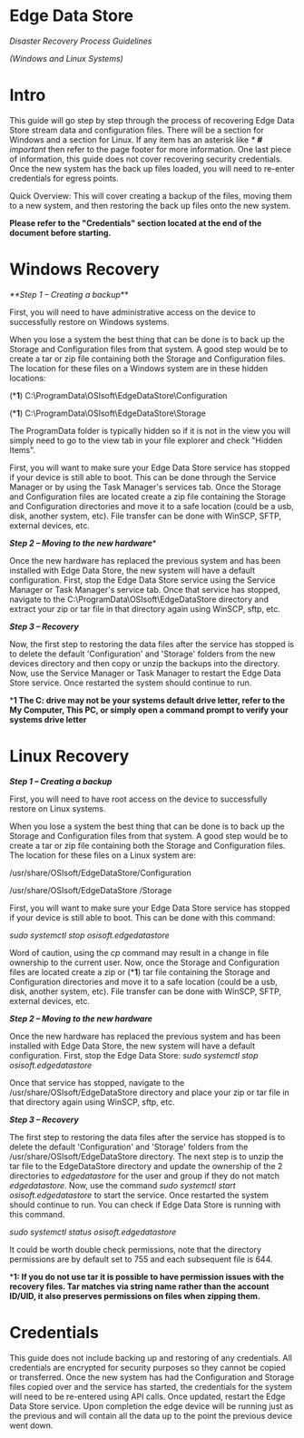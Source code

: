 #
# Edge Data Store

_Disaster Recovery Process Guidelines_

_(Windows and Linux Systems)_

#

# Intro

This guide will go step by step through the process of recovering Edge Data Store stream data and configuration files. There will be a section for Windows and a section for Linux. If any item has an asterisk like _\* __#__ important_ then refer to the page footer for more information. One last piece of information, this guide does not cover recovering security credentials. Once the new system has the back up files loaded, you will need to re-enter credentials for egress points.

Quick Overview: This will cover creating a backup of the files, moving them to a new system, and then restoring the back up files onto the new system.

**Please refer to the &quot;Credentials&quot; section located at the end of the document before starting.**

# Windows Recovery

_**Step 1 – Creating a backup_**

First, you will need to have administrative access on the device to successfully restore on Windows systems.

When you lose a system the best thing that can be done is to back up the Storage and Configuration files from that system. A good step would be to create a tar or zip file containing both the Storage and Configuration files. The location for these files on a Windows system are in these hidden locations:

\(***1**) C:\ProgramData\OSIsoft\EdgeDataStore\Configuration

\(***1**) C:\ProgramData\OSIsoft\EdgeDataStore\Storage

The ProgramData folder is typically hidden so if it is not in the view you will simply need to go to the view tab in your file explorer and check &quot;Hidden Items&quot;.

First, you will want to make sure your Edge Data Store service has stopped if your device is still able to boot. This can be done through the Service Manager or by using the Task Manager&#39;s services tab. Once the Storage and Configuration files are located create a zip file containing the Storage and Configuration directories and move it to a safe location (could be a usb, disk, another system, etc). File transfer can be done with WinSCP, SFTP, external devices, etc.

**_Step 2 – Moving to the new hardware_***

Once the new hardware has replaced the previous system and has been installed with Edge Data Store, the new system will have a default configuration. First, stop the Edge Data Store service using the Service Manager or Task Manager&#39;s service tab. Once that service has stopped, navigate to the C:\ProgramData\OSIsoft\EdgeDataStore directory and extract your zip or tar file in that directory again using WinSCP, sftp, etc.

**_Step 3 – Recovery_**

Now, the first step to restoring the data files after the service has stopped is to delete the default &#39;Configuration&#39; and &#39;Storage&#39; folders from the new devices directory and then copy or unzip the backups into the directory. Now, use the Service Manager or Task Manager to restart the Edge Data Store service. Once restarted the system should continue to run.

\***1 The C: drive may not be your systems default drive letter, refer to the My Computer, This PC, or simply open a command prompt to verify your systems drive letter**

# Linux Recovery

**_Step 1 – Creating a backup_**

First, you will need to have root access on the device to successfully restore on Linux systems.

When you lose a system the best thing that can be done is to back up the Storage and Configuration files from that system. A good step would be to create a tar or zip file containing both the Storage and Configuration files. The location for these files on a Linux system are:

/usr/share/OSIsoft/EdgeDataStore/Configuration

/usr/share/OSIsoft/EdgeDataStore /Storage

First, you will want to make sure your Edge Data Store service has stopped if your device is still able to boot. This can be done with this command:

_sudo systemctl stop osisoft.edgedatastore_

Word of caution, using the _cp_ command may result in a change in file ownership to the current user. Now, once the Storage and Configuration files are located create a zip or \(***1**) tar file containing the Storage and Configuration directories and move it to a safe location (could be a usb, disk, another system, etc). File transfer can be done with WinSCP, SFTP, external devices, etc.

**_Step 2 – Moving to the new hardware_**

Once the new hardware has replaced the previous system and has been installed with Edge Data Store, the new system will have a default configuration. First, stop the Edge Data Store: _sudo systemctl stop osisoft.edgedatastore_

Once that service has stopped, navigate to the /usr/share/OSIsoft/EdgeDataStore directory and place your zip or tar file in that directory again using WinSCP, sftp, etc.

**_Step 3 – Recovery_**

The first step to restoring the data files after the service has stopped is to delete the default &#39;Configuration&#39; and &#39;Storage&#39; folders from the /usr/share/OSIsoft/EdgeDataStore directory. The next step is to unzip the tar file to the EdgeDataStore directory and update the ownership of the 2 directories to _edgedatastore_ for the user and group if they do not match _edgedatastore_. Now, use the command _sudo systemctl start osisoft.edgedatastore_ to start the service. Once restarted the system should continue to run. You can check if Edge Data Store is running with this command.

_sudo systemctl status osisoft.edgedatastore_

It could be worth double check permissions, note that the directory permissions are by default set to 755 and each subsequent file is 644.

***1: If you do not use tar it is possible to have permission issues with the recovery files. Tar matches via string name rather than the account ID/UID, it also preserves permissions on files when zipping them.**

# Credentials

This guide does not include backing up and restoring of any credentials. All credentials are encrypted for security purposes so they cannot be copied or transferred. Once the new system has had the Configuration and Storage files copied over and the service has started, the credentials for the system will need to be re-entered using API calls. Once updated, restart the Edge Data Store service. Upon completion the edge device will be running just as the previous and will contain all the data up to the point the previous device went down.